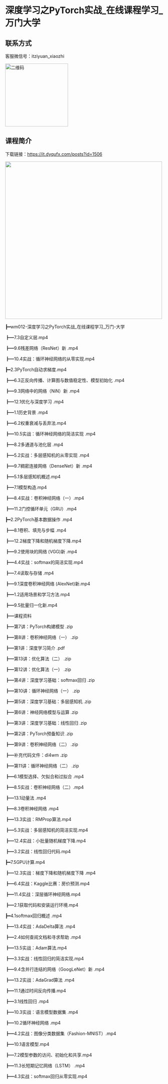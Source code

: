# 深度学习之PyTorch实战_在线课程学习_万门大学

## 联系方式

客服微信号：itziyuan_xiaozhi

<img src="https://ziyuanyun.oss-cn-guangzhou.aliyuncs.com/common/20240614073449/666b82192834a.jpg" width="200" height="200" alt="二维码">

## 课程简介

下载链接：https://it.dyqufx.com/posts?id=1506

<img src="https://ziyuanyun.oss-cn-guangzhou.aliyuncs.com/yun/20240515224316/6644ca04e7381.jpg" width="500" alt="">

  ┣━wm012-深度学习之PyTorch实战_在线课程学习_万门-大学

 ┣━7.3自定义层.mp4

 ┣━9.6残差网络（ResNet）新 .mp4

 ┣━10.4实战：循环神经网络的从零实现.mp4

 ┣━2.3PyTorch自动求梯度.mp4

 ┣━6.3正反向传播、计算图与数值稳定性、模型初始化 .mp4

 ┣━9.3网络中的网络（NiN）新 .mp4

 ┣━12.1优化与深度学习 .mp4

 ┣━1.1历史背景 .mp4

 ┣━6.2权重衰减与丢弃法.mp4

 ┣━10.5实战：循环神经网络的简洁实现 .mp4

 ┣━8.2多通道与池化层 .mp4

 ┣━5.2实战：多层感知机的从零实现 .mp4

 ┣━9.7稠密连接网络（DenseNet）新 .mp4

 ┣━5.1多层感知机概述.mp4

 ┣━7.1模型构造.mp4

 ┣━8.4实战：卷积神经网络（一）.mp4

 ┣━11.2门控循环单元（GRU）.mp4

 ┣━2.2PyTorch基本数据操作 .mp4

 ┣━8.1卷积、填充与步幅 .mp4

 ┣━12.2梯度下降和随机梯度下降.mp4

 ┣━9.2使用块的网络 (VGG)新 .mp4

 ┣━4.4实战：softmax的简洁实现.mp4

 ┣━7.4读取与存储 .mp4

 ┣━9.1深度卷积神经网络 (AlexNet)新.mp4

 ┣━1.2适用场景和学习方法.mp4

 ┣━9.5批量归一化新.mp4

 ┣━课程资料

 ┣━第7讲：PyTorch构建模型 .zip

 ┣━第8讲：卷积神经网络（一） .zip

 ┣━第1讲：深度学习简介 .pdf

 ┣━第13讲：优化算法（二） .zip

 ┣━第12讲：优化算法（一） .zip

 ┣━第4讲：深度学习基础：softmax回归 .zip

 ┣━第10讲：循环神经网络（一） .zip

 ┣━第5讲：深度学习基础：多层感知机 .zip

 ┣━第6讲：神经网络模型与运算 .zip

 ┣━第3讲：深度学习基础：线性回归 .zip

 ┣━第2讲：PyTorch预备知识 .zip

 ┣━第9讲：卷积神经网络（二） .zip

 ┣━补充代码文件：dl4wm .zip

 ┣━第11讲：循环神经网络（二） .zip

 ┣━6.1模型选择、欠拟合和过拟合 .mp4

 ┣━8.5实战：卷积神经网络（二）.mp4

 ┣━13.1动量法 .mp4

 ┣━8.3卷积神经网络 .mp4

 ┣━13.3实战：RMProp算法.mp4

 ┣━5.3实战：多层感知机的简洁实现.mp4

 ┣━12.4实战：小批量随机梯度下降.mp4

 ┣━3.2实战：线性回归代码.mp4

 ┣━7.5GPU计算.mp4

 ┣━12.3实战：梯度下降和随机梯度下降 .mp4

 ┣━6.4实战：Kaggle比赛：房价预测.mp4

 ┣━11.4实战：深层循环神经网络.mp4

 ┣━2.1获取代码和安装运行环境.mp4

 ┣━4.1softmax回归概述 .mp4

 ┣━13.4实战：AdaDelta算法 .mp4

 ┣━2.4如何查阅文档和寻求帮助 .mp4

 ┣━13.5实战：Adam算法.mp4

 ┣━3.3实战：线性回归的简洁实现.mp4

 ┣━9.4含并行连结的网络（GoogLeNet）新 .mp4

 ┣━13.2实战：AdaGrad算法 .mp4

 ┣━11.1通过时间反向传播.mp4

 ┣━3.1线性回归 .mp4

 ┣━10.3实战：语言模型数据集 .mp4

 ┣━10.2循环神经网络 .mp4

 ┣━4.2实战：图像分类数据集（Fashion-MNIST）.mp4

 ┣━10.1语言模型.mp4

 ┣━7.2模型参数的访问、初始化和共享.mp4

 ┣━11.3长短期记忆网络（LSTM） .mp4

 ┣━4.3实战：softmax回归从零实现.mp4

  